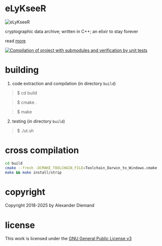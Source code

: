# eLyKseeR

![eLyKseeR](https://www.elykseer.com/wp-content/uploads/2017/11/lxricon2.png)

cryptographic data archive; written in C++; an elixir to stay forever

read [more](https://github.com/eLyKseeR/elykseer-cpp)

[![Compilation of project with submodules and verification by unit tests](https://github.com/eLyKseeR/elykseer-cpp/actions/workflows/CI.yml/badge.svg?branch=main)](https://github.com/eLyKseeR/elykseer-cpp/actions/workflows/CI.yml)

# building

1. code extraction and compilation (in directory `build`)

> $ cd build

> $ cmake .

> $ make

2. testing (in directory `build`)

> $ ./ut.sh


# cross compilation

```sh
cd build
cmake --fresh -DCMAKE_TOOLCHAIN_FILE=Toolchain_Darwin_to_Windows.cmake --install-prefix=$(pwd)/../dist -DCMAKE_BUILD_TYPE=Release .
make && make install/strip
```

# copyright

Copyright 2018-2025 by Alexander Diemand

# license

This work is licensed under the 
[GNU General Public License v3](https://www.gnu.org/licenses/gpl.html)

